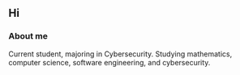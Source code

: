 ## Hi
### About me  
Current student, majoring in Cybersecurity. Studying mathematics, computer science, software engineering, and cybersecurity.
